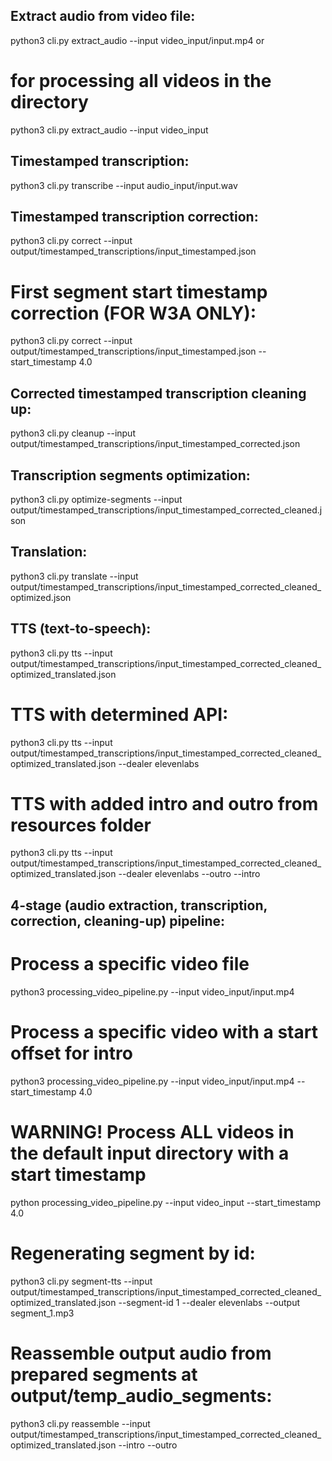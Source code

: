 ## Extract audio from video file:
python3 cli.py extract_audio --input video_input/input.mp4
or
# for processing all videos in the directory
python3 cli.py extract_audio --input video_input

## Timestamped transcription:
python3 cli.py transcribe --input audio_input/input.wav

## Timestamped transcription correction:
python3 cli.py correct --input output/timestamped_transcriptions/input_timestamped.json

# First segment start timestamp correction (FOR W3A ONLY):
python3 cli.py correct --input output/timestamped_transcriptions/input_timestamped.json --start_timestamp 4.0

## Corrected timestamped transcription cleaning up:
python3 cli.py cleanup --input output/timestamped_transcriptions/input_timestamped_corrected.json

## Transcription segments optimization:
python3 cli.py optimize-segments --input output/timestamped_transcriptions/input_timestamped_corrected_cleaned.json

## Translation:
python3 cli.py translate --input output/timestamped_transcriptions/input_timestamped_corrected_cleaned_optimized.json 

## TTS (text-to-speech):
python3 cli.py tts --input output/timestamped_transcriptions/input_timestamped_corrected_cleaned_optimized_translated.json

# TTS with determined API:
python3 cli.py tts --input output/timestamped_transcriptions/input_timestamped_corrected_cleaned_optimized_translated.json --dealer elevenlabs

# TTS with added intro and outro from resources folder
python3 cli.py tts --input output/timestamped_transcriptions/input_timestamped_corrected_cleaned_optimized_translated.json --dealer elevenlabs --outro --intro


## 4-stage (audio extraction, transcription, correction, cleaning-up) pipeline:
# Process a specific video file
python3 processing_video_pipeline.py --input video_input/input.mp4

# Process a specific video with a start offset for intro
python3 processing_video_pipeline.py --input video_input/input.mp4 --start_timestamp 4.0

# WARNING! Process ALL videos in the default input directory with a start timestamp
python processing_video_pipeline.py --input video_input --start_timestamp 4.0


# Regenerating segment by id:
python3 cli.py segment-tts --input output/timestamped_transcriptions/input_timestamped_corrected_cleaned_optimized_translated.json --segment-id 1 --dealer elevenlabs --output segment_1.mp3

# Reassemble output audio from prepared segments at output/temp_audio_segments:
python3 cli.py reassemble --input output/timestamped_transcriptions/input_timestamped_corrected_cleaned_optimized_translated.json --intro --outro
